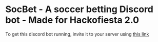 # SocBet - A soccer betting Discord bot - Made for Hackofiesta 2.0

To get this discord bot running, invite it to your server using [this link]()
